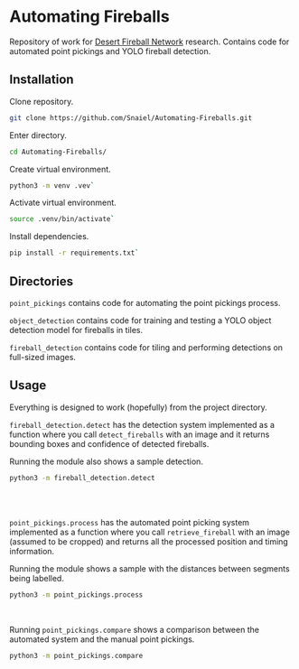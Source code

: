 # Automating Fireballs

Repository of work for [Desert Fireball Network](https://dfn.gfo.rocks/) research. Contains code for automated point pickings and YOLO fireball detection.


## Installation

Clone repository.

```sh
git clone https://github.com/Snaiel/Automating-Fireballs.git
```

Enter directory.

```sh
cd Automating-Fireballs/
```

Create virtual environment.

```sh
python3 -m venv .vev`
```

Activate virtual environment.

```sh
source .venv/bin/activate`
```

Install dependencies.

```sh
pip install -r requirements.txt`
```

## Directories

`point_pickings` contains code for automating the point pickings process.

`object_detection` contains code for training and testing a YOLO object detection model for fireballs in tiles.

`fireball_detection` contains code for tiling and performing detections on full-sized images.


## Usage

Everything is designed to work (hopefully) from the project directory.

`fireball_detection.detect` has the detection system implemented as a function where you call `detect_fireballs` with an image and it returns bounding boxes and confidence of detected fireballs.

Running the module also shows a sample detection.

```sh
python3 -m fireball_detection.detect
```

<br>
<br>

`point_pickings.process` has the automated point picking system implemented as a function where you call `retrieve_fireball` with an image (assumed to be cropped) and returns all the processed position and timing information.

Running the module shows a sample with the distances between segments being labelled.

```sh
python3 -m point_pickings.process
```

<br>


Running `point_pickings.compare` shows a comparison between the automated system and the manual point pickings.

```sh
python3 -m point_pickings.compare
```